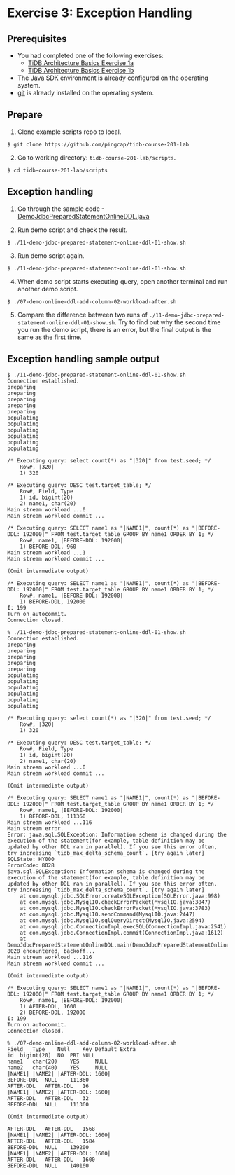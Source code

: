 # Exercise 3: Exception Handling

## Prerequisites
+ You had completed one of the following exercises:
  + [TiDB Architecture Basics Exercise 1a](https://eng.edu.pingcap.com/unit/view/id:2466)
  + [TiDB Architecture Basics Exercise 1b](https://eng.edu.pingcap.com/unit/view/id:2467)
+ The Java SDK environment is already configured on the operating system.
+ [git](https://git-scm.com/) is already installed on the operating system.


## Prepare
1. Clone example scripts repo to local.
```
$ git clone https://github.com/pingcap/tidb-course-201-lab
```

2. Go to working directory: `tidb-course-201-lab/scripts`.
```
$ cd tidb-course-201-lab/scripts
```


## Exception handling
1. Go through the sample code -[DemoJdbcPreparedStatementOnlineDDL.java](https://github.com/pingcap/tidb-course-201-lab/blob/master/scripts/DemoJdbcPreparedStatementOnlineDDL.java)


2. Run demo script and check the result.
```
$ ./11-demo-jdbc-prepared-statement-online-ddl-01-show.sh
```

3. Run demo script again.
```
$ ./11-demo-jdbc-prepared-statement-online-ddl-01-show.sh
```

4. When demo script starts executing query, open another terminal and run another demo script.
```
$ ./07-demo-online-ddl-add-column-02-workload-after.sh
```

5. Compare the difference between two runs of `./11-demo-jdbc-prepared-statement-online-ddl-01-show.sh`. Try to find out why the second time you run the demo script, there is an error, but the final output is the same as the first time.


## Exception handling sample output
```
$ ./11-demo-jdbc-prepared-statement-online-ddl-01-show.sh
Connection established.
preparing
preparing
preparing
preparing
preparing
populating
populating
populating
populating
populating
populating

/* Executing query: select count(*) as "|320|" from test.seed; */
	Row#, |320|
	1) 320

/* Executing query: DESC test.target_table; */
	Row#, Field, Type
	1) id, bigint(20)
	2) name1, char(20)
Main stream workload ...0
Main stream workload commit ...

/* Executing query: SELECT name1 as "|NAME1|", count(*) as "|BEFORE-DDL: 192000|" FROM test.target_table GROUP BY name1 ORDER BY 1; */
	Row#, name1, |BEFORE-DDL: 192000|
	1) BEFORE-DDL, 960
Main stream workload ...1
Main stream workload commit ...

(Omit intermediate output)

/* Executing query: SELECT name1 as "|NAME1|", count(*) as "|BEFORE-DDL: 192000|" FROM test.target_table GROUP BY name1 ORDER BY 1; */
	Row#, name1, |BEFORE-DDL: 192000|
	1) BEFORE-DDL, 192000
I: 199
Turn on autocommit.
Connection closed.
```

```
% ./11-demo-jdbc-prepared-statement-online-ddl-01-show.sh
Connection established.
preparing
preparing
preparing
preparing
preparing
populating
populating
populating
populating
populating
populating

/* Executing query: select count(*) as "|320|" from test.seed; */
	Row#, |320|
	1) 320

/* Executing query: DESC test.target_table; */
	Row#, Field, Type
	1) id, bigint(20)
	2) name1, char(20)
Main stream workload ...0
Main stream workload commit ...

(Omit intermediate output)

/* Executing query: SELECT name1 as "|NAME1|", count(*) as "|BEFORE-DDL: 192000|" FROM test.target_table GROUP BY name1 ORDER BY 1; */
	Row#, name1, |BEFORE-DDL: 192000|
	1) BEFORE-DDL, 111360
Main stream workload ...116
Main stream error.
Error: java.sql.SQLException: Information schema is changed during the execution of the statement(for example, table definition may be updated by other DDL ran in parallel). If you see this error often, try increasing `tidb_max_delta_schema_count`. [try again later]
SQLState: HY000
ErrorCode: 8028
java.sql.SQLException: Information schema is changed during the execution of the statement(for example, table definition may be updated by other DDL ran in parallel). If you see this error often, try increasing `tidb_max_delta_schema_count`. [try again later]
	at com.mysql.jdbc.SQLError.createSQLException(SQLError.java:998)
	at com.mysql.jdbc.MysqlIO.checkErrorPacket(MysqlIO.java:3847)
	at com.mysql.jdbc.MysqlIO.checkErrorPacket(MysqlIO.java:3783)
	at com.mysql.jdbc.MysqlIO.sendCommand(MysqlIO.java:2447)
	at com.mysql.jdbc.MysqlIO.sqlQueryDirect(MysqlIO.java:2594)
	at com.mysql.jdbc.ConnectionImpl.execSQL(ConnectionImpl.java:2541)
	at com.mysql.jdbc.ConnectionImpl.commit(ConnectionImpl.java:1612)
	at DemoJdbcPreparedStatementOnlineDDL.main(DemoJdbcPreparedStatementOnlineDDL.java:93)
8028 encountered, backoff...
Main stream workload ...116
Main stream workload commit ...

(Omit intermediate output)

/* Executing query: SELECT name1 as "|NAME1|", count(*) as "|BEFORE-DDL: 192000|" FROM test.target_table GROUP BY name1 ORDER BY 1; */
	Row#, name1, |BEFORE-DDL: 192000|
	1) AFTER-DDL, 1600
	2) BEFORE-DDL, 192000
I: 199
Turn on autocommit.
Connection closed.
```

```
% ./07-demo-online-ddl-add-column-02-workload-after.sh
Field	Type	Null	Key	Default	Extra
id	bigint(20)	NO	PRI	NULL	
name1	char(20)	YES		NULL	
name2	char(40)	YES		NULL	
|NAME1|	|NAME2|	|AFTER-DDL: 1600|
BEFORE-DDL	NULL	111360
AFTER-DDL	AFTER-DDL	16
|NAME1|	|NAME2|	|AFTER-DDL: 1600|
AFTER-DDL	AFTER-DDL	32
BEFORE-DDL	NULL	111360

(Omit intermediate output)

AFTER-DDL	AFTER-DDL	1568
|NAME1|	|NAME2|	|AFTER-DDL: 1600|
AFTER-DDL	AFTER-DDL	1584
BEFORE-DDL	NULL	139200
|NAME1|	|NAME2|	|AFTER-DDL: 1600|
AFTER-DDL	AFTER-DDL	1600
BEFORE-DDL	NULL	140160
```
